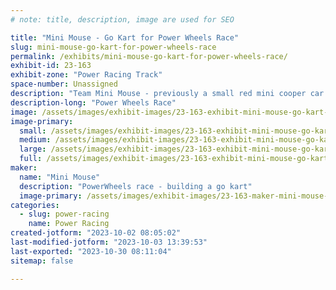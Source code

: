 ```yaml
---
# note: title, description, image are used for SEO

title: "Mini Mouse - Go Kart for Power Wheels Race"
slug: mini-mouse-go-kart-for-power-wheels-race
permalink: /exhibits/mini-mouse-go-kart-for-power-wheels-race/
exhibit-id: 23-163
exhibit-zone: "Power Racing Track"
space-number: Unassigned
description: "Team Mini Mouse - previously a small red mini cooper car.  It will resemble a wind-up mouse tow."
description-long: "Power Wheels Race"
image: /assets/images/exhibit-images/23-163-exhibit-mini-mouse-go-kart-for-power-wheels-race-43-mini-cooper-frame-maker-faire-connor-pike-1652-large.jpg
image-primary: 
  small: /assets/images/exhibit-images/23-163-exhibit-mini-mouse-go-kart-for-power-wheels-race-43-mini-cooper-frame-maker-faire-connor-pike-1652-small.jpg
  medium: /assets/images/exhibit-images/23-163-exhibit-mini-mouse-go-kart-for-power-wheels-race-43-mini-cooper-frame-maker-faire-connor-pike-1652-medium.jpg
  large: /assets/images/exhibit-images/23-163-exhibit-mini-mouse-go-kart-for-power-wheels-race-43-mini-cooper-frame-maker-faire-connor-pike-1652-large.jpg
  full: /assets/images/exhibit-images/23-163-exhibit-mini-mouse-go-kart-for-power-wheels-race-43-mini-cooper-frame-maker-faire-connor-pike-1652-full.jpg
maker: 
  name: "Mini Mouse"
  description: "PowerWheels race - building a go kart"
  image-primary: /assets/images/exhibit-images/23-163-maker-mini-mouse-go-kart-for-power-wheels-race-mini-cooper-frame-maker-faire-connor-pike-medium.jpg
categories: 
  - slug: power-racing
    name: Power Racing
created-jotform: "2023-10-02 08:05:02"
last-modified-jotform: "2023-10-03 13:39:53"
last-exported: "2023-10-30 08:11:04"
sitemap: false

---
```

